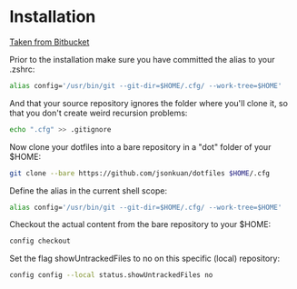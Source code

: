 # Installation
[Taken from Bitbucket](https://www.atlassian.com/git/tutorials/dotfiles)


Prior to the installation make sure you have committed the alias to your .zshrc:
```zsh
alias config='/usr/bin/git --git-dir=$HOME/.cfg/ --work-tree=$HOME'

```

And that your source repository ignores the folder where you'll clone it, so that you don't create weird recursion problems:
```zsh
echo ".cfg" >> .gitignore
```

Now clone your dotfiles into a bare repository in a "dot" folder of your $HOME:
```zsh
git clone --bare https://github.com/jsonkuan/dotfiles $HOME/.cfg

```

Define the alias in the current shell scope:
```zsh
alias config='/usr/bin/git --git-dir=$HOME/.cfg/ --work-tree=$HOME'

```

Checkout the actual content from the bare repository to your $HOME:
```zsh
config checkout
```

Set the flag showUntrackedFiles to no on this specific (local) repository:
```zsh
config config --local status.showUntrackedFiles no
```
